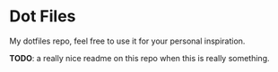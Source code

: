 # Dot Files

My dotfiles repo, feel free to use it for your personal inspiration.

**TODO**: a really nice readme on this repo when this is really something.
